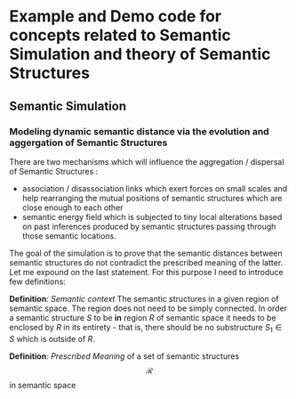 # Example and Demo code for concepts related to Semantic Simulation and theory of Semantic Structures

## Semantic Simulation

### Modeling dynamic semantic distance via the evolution and aggergation of Semantic Structures 

There are two mechanisms which will influence the aggregation / dispersal of Semantic Structures :

 * association / disassociation links which exert forces on small scales and help rearranging the mutual positions of semantic structures which are close enough to each other
 * semantic energy field which is subjected to tiny local alterations based on past inferences produced by semantic structures passing through those semantic locations.

The goal of the simulation is to prove that the semantic distances between semantic structures do not contradict the prescribed meaning of the latter. Let me expound on the last statement. For this purpose I need to introduce few definitions:

**Definition**: _Semantic context_
The semantic structures in a given region of semantic space. The region does not need to be simply connected. In order a semantic structure $S$ to be **in** region $R$ of semantic space it needs to be enclosed by $R$ in its entirety - that is, there should be no substructure $S_1 \in S$ which is outside of $R$. 

**Definition**: _Prescribed Meaning_ of a set of semantic structures $$\mathcal{R}$$ in semantic space

